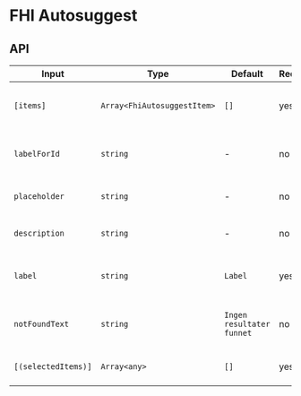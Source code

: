 # FHI Autosuggest

## API

| Input               | Type                        | Default | Required | Description |
| ------------------- | --------------------------- | ------- | -------- | ----------- |
| `[items]`           | `Array<FhiAutosuggestItem>` | `[]`    | yes      | Items array (same as in ng-select except for item type `FhiAutosuggestItem`). |
| `labelForId`        | `string`                    | -       | no       | Id to associate control with label (same as in ng-select). |
| `placeholder`       | `string`                    | -       | no       | Placeholder text (same as in ng-select). |
| `description`       | `string`                    | -       | no       | Description below the label (custom for FHI Autosuggest). |
| `label`             | `string`                    | `Label` | yes      | Label above the ng-select field (custom for FHI Autosuggest). |
| `notFoundText`      | `string`                    | `Ingen resultater funnet` | no       | Set custom text when filter returns empty result (same as in ng-select). |
| `[(selectedItems)]` | `Array<any>`                | `[]`    | yes      | A two way binding to access ng-select's `ngModel`. |
